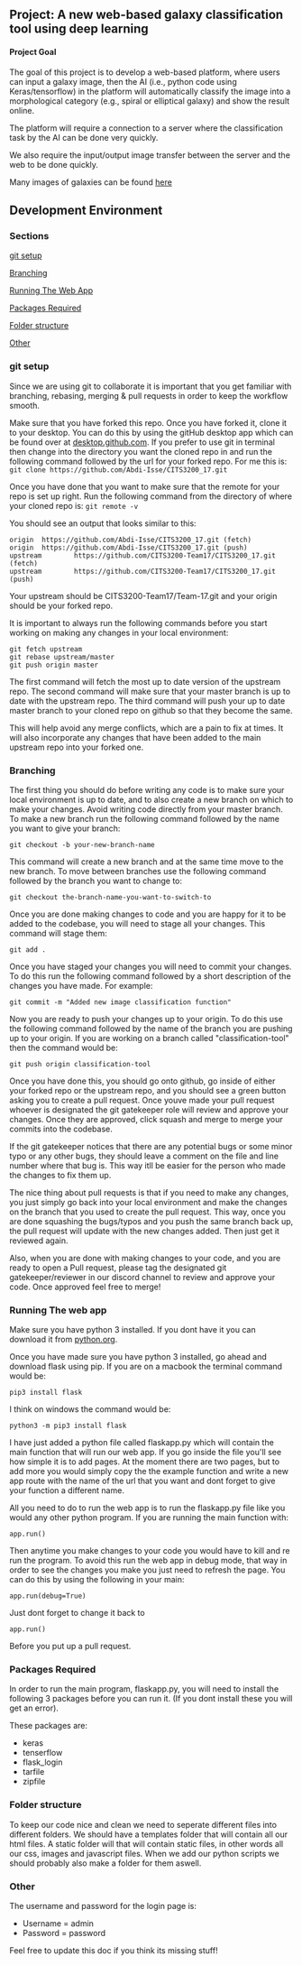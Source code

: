 ## Project: A new web-based galaxy classification tool using deep learning

#### Project Goal
The goal of this project is to develop a web-based platform, where users can input a galaxy image, then the AI (i.e., python code using Keras/tensorflow) in the platform will automatically classify the image into a morphological category (e.g., spiral or elliptical galaxy) and show the result online.

The platform will require a connection to a server where the classification task by the AI can be done very quickly.

We also require the input/output image transfer between the server and the web to be done quickly. 

Many images of galaxies can be found [here](https://apod.nasa.gov/apod/astropix.html)


## Development Environment

### Sections

[git setup](#gitsetup)

[Branching](#branching)

[Running The Web App](#running-the-web-app)

[Packages Required](#packages-required)

[Folder structure](#folder-structure)

[Other](#other)


### git setup
Since we are using git to collaborate it is important that you get familiar with branching, rebasing, merging & pull requests in order to keep the workflow smooth.

Make sure that you have forked this repo. Once you have forked it, clone it to your desktop.
You can do this by using the gitHub desktop app which can be found over at [desktop.github.com](https://desktop.github.com/).
If you prefer to use git in terminal then change into the directory you want the cloned repo in and run the following command followed by the url for your forked repo. For me this is:
```git clone https://github.com/Abdi-Isse/CITS3200_17.git```

Once you have done that you want to make sure that the remote for your repo is set up right. Run the following command from the directory of where your cloned repo is:
```git remote -v```

You should see an output that looks similar to this:
<pre><code>origin  https://github.com/Abdi-Isse/CITS3200_17.git (fetch)
origin  https://github.com/Abdi-Isse/CITS3200_17.git (push)
upstream        https://github.com/CITS3200-Team17/CITS3200_17.git (fetch)
upstream        https://github.com/CITS3200-Team17/CITS3200_17.git (push)</code></pre>

Your upstream should be CITS3200-Team17/Team-17.git and your origin should be your forked repo.

It is important to always run the following commands before you start working on making any changes in your local environment:

<pre><code>git fetch upstream
git rebase upstream/master
git push origin master
</code></pre>

The first command will fetch the most up to date version of the upstream repo.
The second command will make sure that your master branch is up to date with the upstream repo.
The third command will push your up to date master branch to your cloned repo on github so that they become the same.

This will help avoid any merge conflicts, which are a pain to fix at times. It will also incorporate any changes that have been added to the main upstream repo into your forked one.

### Branching

The first thing you should do before writing any code is to make sure your local environment is up to date, and to also create a new branch on which to make your changes. Avoid writing code directly from your master branch. To make a new branch run the following command followed by the name you want to give your branch:

```git checkout -b your-new-branch-name```

This command will create a new branch and at the same time move to the new branch. To move between branches use the following command followed by the branch you want to change to:

```git checkout the-branch-name-you-want-to-switch-to```

Once you are done making changes to code and you are happy for it to be added to the codebase, you will need to stage all your changes. This command will stage them:

```git add .```

Once you have staged your changes you will need to commit your changes. To do this run the following command followed by a short description of the changes you have made. For example:

```git commit -m "Added new image classification function"```

Now you are ready to push your changes up to your origin. To do this use the following command followed by the name of the branch you are pushing up to your origin. If you are working on a branch called "classification-tool" then the command would be:

```git push origin classification-tool```

Once you have done this, you should go onto github, go inside of either your forked repo or the upstream repo, and you should see a green button asking you to create a pull request. Once youve made your pull request whoever is designated the git gatekeeper role will review and approve your changes. Once they are approved, click squash and merge to merge your commits into the codebase.

If the git gatekeeper notices that there are any potential bugs or some minor typo or any other bugs, they should leave a comment on the file and line number where that bug is. This way itll be easier for the person who made the changes to fix them up.

The nice thing about pull requests is that if you need to make any changes, you just simply go back into your local environment and make the changes on the branch that you used to create the pull request. This way, once you are done squashing the bugs/typos and you push the same branch back up, the pull request will update with the new changes added. Then just get it reviewed again.

Also, when you are done with making changes to your code, and you are ready to open a Pull request, please tag the designated git gatekeeper/reviewer in our discord channel to review and approve your code. Once approved feel free to merge!

### Running The web app
Make sure you have python 3 installed. If you dont have it you can download it from [python.org](https://www.python.org/downloads/).

Once you have made sure you have python 3 installed, go ahead and download flask using pip.
If you are on a macbook the terminal command would be:

```pip3 install flask```

I think on windows the command would be: 

```python3 -m pip3 install flask```

I have just added a  python file called flaskapp.py which will contain the main function that will run our web app. If you go inside the file you'll see how simple it is to add pages. At the moment there are two pages, but to add more you would simply copy the the example function and write a new app route with the name of the url that you want and dont forget to give your function a different name.

All you need to do to run the web app is to run the flaskapp.py file like you would any other python program.
If you are running the main function with:

```app.run()```

Then anytime you make changes to your code you would have to kill and re run the program. To avoid this run the web app in debug mode, that way in order to see the changes you make you just need to refresh the page. You can do this by using the following in your main:

```app.run(debug=True)```

Just dont forget to change it back to 

```app.run()```

Before you put up a pull request.

### Packages Required

<p>In order to run the main program, flaskapp.py, you will need to install the following 3 packages before you can run it. (If you dont install these you will get an error).</p>
<p>These packages are:</p>
<ul>
    <li>keras</li>
    <li>tenserflow</li>
    <li>flask_login</li>
    <li>tarfile</li>
    <li>zipfile</li>
</ul>

### Folder structure

To keep our code nice and clean we need to seperate different files into different folders. We should have a templates folder that will contain all our html files. A static folder will that will contain static files, in other words all our css, images and javascript files. When we add our python scripts we should probably also make a folder for them aswell.


### Other

The username and password for the login page is:
<ul>
    <li>Username = admin</li>
    <li>Password = password</li>
</ul>

Feel free to update this doc if you think its missing stuff!

